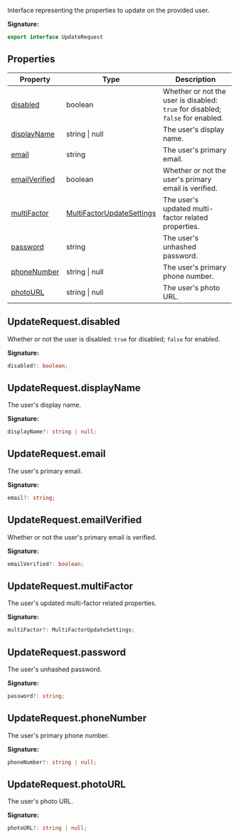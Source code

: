 Interface representing the properties to update on the provided user.

<b>Signature:</b>

```typescript
export interface UpdateRequest 
```

## Properties

|  Property | Type | Description |
|  --- | --- | --- |
|  [disabled](./firebase-admin.auth.updaterequest.md#updaterequestdisabled) | boolean | Whether or not the user is disabled: <code>true</code> for disabled; <code>false</code> for enabled. |
|  [displayName](./firebase-admin.auth.updaterequest.md#updaterequestdisplayname) | string \| null | The user's display name. |
|  [email](./firebase-admin.auth.updaterequest.md#updaterequestemail) | string | The user's primary email. |
|  [emailVerified](./firebase-admin.auth.updaterequest.md#updaterequestemailverified) | boolean | Whether or not the user's primary email is verified. |
|  [multiFactor](./firebase-admin.auth.updaterequest.md#updaterequestmultifactor) | [MultiFactorUpdateSettings](./firebase-admin.auth.multifactorupdatesettings.md#multifactorupdatesettings_interface) | The user's updated multi-factor related properties. |
|  [password](./firebase-admin.auth.updaterequest.md#updaterequestpassword) | string | The user's unhashed password. |
|  [phoneNumber](./firebase-admin.auth.updaterequest.md#updaterequestphonenumber) | string \| null | The user's primary phone number. |
|  [photoURL](./firebase-admin.auth.updaterequest.md#updaterequestphotourl) | string \| null | The user's photo URL. |

## UpdateRequest.disabled

Whether or not the user is disabled: `true` for disabled; `false` for enabled.

<b>Signature:</b>

```typescript
disabled?: boolean;
```

## UpdateRequest.displayName

The user's display name.

<b>Signature:</b>

```typescript
displayName?: string | null;
```

## UpdateRequest.email

The user's primary email.

<b>Signature:</b>

```typescript
email?: string;
```

## UpdateRequest.emailVerified

Whether or not the user's primary email is verified.

<b>Signature:</b>

```typescript
emailVerified?: boolean;
```

## UpdateRequest.multiFactor

The user's updated multi-factor related properties.

<b>Signature:</b>

```typescript
multiFactor?: MultiFactorUpdateSettings;
```

## UpdateRequest.password

The user's unhashed password.

<b>Signature:</b>

```typescript
password?: string;
```

## UpdateRequest.phoneNumber

The user's primary phone number.

<b>Signature:</b>

```typescript
phoneNumber?: string | null;
```

## UpdateRequest.photoURL

The user's photo URL.

<b>Signature:</b>

```typescript
photoURL?: string | null;
```
